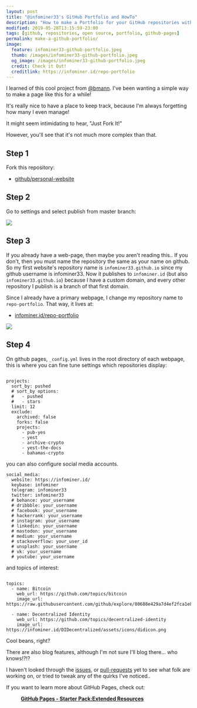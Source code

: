 ```yaml
---
layout: post
title: "@infominer33's GitHub Portfolio and HowTo"
description: "How to make a Portfolio for your GitHub repositories with `github/personal-website`"
modified: 2019-05-28T13:15:59-23:00
tags: [github, repositories, open source, portfolio, github-pages]
permalink: make-a-github-portfolio/
image:
  feature: infominer33-github-portfolio.jpeg
  thumb: /images/infominer33-github-portfolio.jpeg
  og_image: /images/infominer33-github-portfolio.jpeg
  credit: Check it Out!
  creditlink: https://infominer.id/repo-portfolio
---
```


I learned of this cool project from [@bmann](https://twitter.com/bmann). I've been wanting a simple way to make a page like this for a while!

It's really nice to have a place to keep track, because I'm always forgetting how many I even manage!

It might seem intimidating to hear, "Just Fork It!" 

However, you'll see that it's not much more complex than that.

## Step 1

Fork this repository:

* [github/personal-website](https://github.com/github/personal-website)

## Step 2

Go to settings and select publish from master branch:


![](https://imgur.com/UAhVvRPl.png)

## Step 3

If you already have a web-page, then maybe you aren't reading this.. If you don't, then you must name the repository the same as your name on github. So my first website's repository name is `infominer33.github.io` since my github username is infominer33. Now it publishes to `infominer.id` (but also `infominer33.github.io`) because I have a custom domain, and every other repository I publish is a branch of that first domain.

Since I already have a primary webpage, I change my repository name to `repo-portfolio`. That way, it lives at:

* [infominer.id/repo-portfolio](https://infominer.id/repo-portfolio/)


![](https://imgur.com/yL5BaNxl.png)


## Step 4

On github pages, `_config.yml` lives in the root directory of each webpage, this is where you can fine tune settings which repositories display:

```

projects:
  sort_by: pushed
  # sort_by options:
  #   - pushed
  #   - stars
  limit: 12
  exclude:
    archived: false
    forks: false
    projects:
      - pub-yes
      - yest
      - archive-crypto
      - yest-the-docs
      - bahamas-crypto

```


you can also configure social media accounts.

```
social_media:
  website: https://infominer.id/
  keybase: infominer
  telegram: infominer33
  twitter: infominer33
  # behance: your_username
  # dribbble: your_username
  # facebook: your_username
  # hackerrank: your_username
  # instagram: your_username
  # linkedin: your_username
  # mastodon: your_username
  # medium: your_username
  # stackoverflow: your_user_id
  # unsplash: your_username
  # vk: your_username
  # youtube: your_username
```
and topics of interest:

```

topics:
  - name: Bitcoin
    web_url: https://github.com/topics/bitcoin
    image_url: https://raw.githubusercontent.com/github/explore/80688e429a7d4ef2fca1e82350fe8e3517d3494d/topics/bitcoin/bitcoin.png

  - name: Decentralized Identity
    web_url: https://github.com/topics/decentralized-identity
    image_url: https://infominer.id/DIDecentralized/assets/icons/didicon.png

```

Cool beans, right?

There are also blog features, although I'm not sure I'll blog there... who knows!?!?

I haven't looked through the [issues](https://github.com/github/personal-website/issues), or [pull-requests](https://github.com/github/personal-website/pulls) yet to see what folk are working on, or tried to tweak any of the quirks I've noticed..

If you want to learn more about GitHub Pages, check out:



<figure class="full">
	<img src="https://infominer.id/web-work/images/gh-pages-starter-pack.png" alt="">
	<figcaption><a href="https://infominer.id/web-work/github-pages-starter-pack/"><b>GitHub Pages - Starter Pack:Extended Resources</b></a></figcaption>
</figure>


